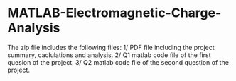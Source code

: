 # MATLAB-Electromagnetic-Charge-Analysis
The zip file includes the following files:
1/ PDF file including the project summary, caclulations and analysis.
2/ Q1 matlab code file of the first quesion of the project.
3/ Q2 matlab code file of the second question of the project.
